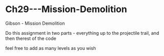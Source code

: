 # Ch29---Mission-Demolition
Gibson - Mission Demolition

Do this assignment in two parts - everything up to the projectile trail, and then therest of the code

feel free to add as many levels as you wish
